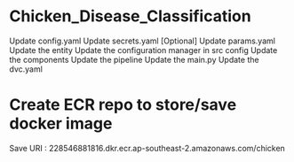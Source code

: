 # Chicken_Disease_Classification

Update config.yaml
Update secrets.yaml [Optional]
Update params.yaml
Update the entity
Update the configuration manager in src config
Update the components
Update the pipeline
Update the main.py
Update the dvc.yaml

# Create ECR repo to store/save docker image
Save URI : 228546881816.dkr.ecr.ap-southeast-2.amazonaws.com/chicken

